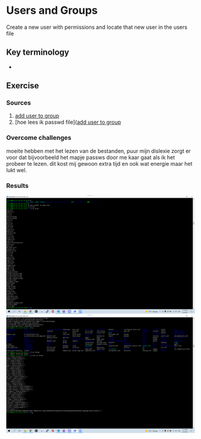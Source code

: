 # Users and Groups
Create a new user with permissions and locate that new user in the users file

## Key terminology
 - 

 


## Exercise
### Sources
1. [add user to group](https://phoenixnap.com/kb/how-to-create-sudo-user-on-ubuntu)
2. [hoe lees ik passwd file]([add user to group](https://phoenixnap.com/kb/how-to-create-sudo-user-on-ubuntu)




### Overcome challenges
moeite hebben met het lezen van de bestanden, puur mijn dislexie zorgt er voor dat bijvoorbeeld het mapje passws door me kaar gaat als ik het probeer te lezen.
dit kost mij gewoon extra tijd en ook wat energie maar het lukt wel.


### Results
![alt text](https://github.com/TechGrounds-Cloud8/cloud8-Killian97/blob/main/00_includes/newusr.png)
![alt text](https://github.com/TechGrounds-Cloud8/cloud8-Killian97/blob/main/00_includes/pwproof.png)
